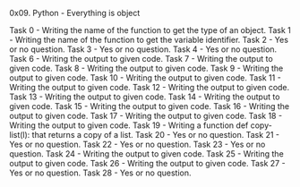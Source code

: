 0x09. Python - Everything is object

Task 0 - Writing the name of the function to get the type of an object.
Task 1 - Writing the name of the function to get the variable identifier.
Task 2 - Yes or no question.
Task 3 - Yes or no question.
Task 4 - Yes or no question.
Task 6 - Writing the output to given code.
Task 7 - Writing the output to given code.
Task 8 - Writing the output to given code.
Task 9 - Writing the output to given code.
Task 10 - Writing the output to given code.
Task 11 - Writing the output to given code.
Task 12 - Writing the output to given code.
Task 13 - Writing the output to given code.
Task 14 - Writing the output to given code.
Task 15 - Writing the output to given code.
Task 16 - Writing the output to given code.
Task 17 - Writing the output to given code.
Task 18 - Writing the output to given code.
Task 19 - Writing a function def copy-list(l): that returns a copy of a list.
Task 20 - Yes or no question.
Task 21 - Yes or no question.
Task 22 - Yes or no question.
Task 23 - Yes or no question.
Task 24 - Writing the output to given code.
Task 25 - Writing the output to given code.
Task 26 - Writing the output to given code.
Task 27 - Yes or no question.
Task 28 - Yes or no question.
